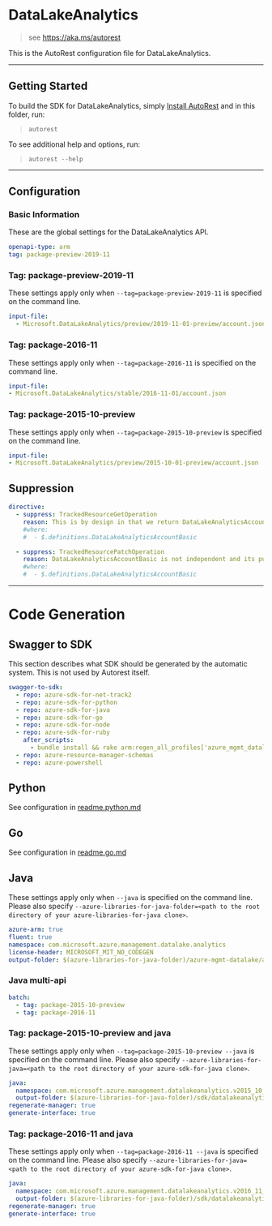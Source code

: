 # DataLakeAnalytics

> see https://aka.ms/autorest

This is the AutoRest configuration file for DataLakeAnalytics.

---

## Getting Started

To build the SDK for DataLakeAnalytics, simply [Install AutoRest](https://aka.ms/autorest/install) and in this folder, run:

> `autorest`

To see additional help and options, run:

> `autorest --help`

---

## Configuration

### Basic Information

These are the global settings for the DataLakeAnalytics API.

``` yaml
openapi-type: arm
tag: package-preview-2019-11
```


### Tag: package-preview-2019-11

These settings apply only when `--tag=package-preview-2019-11` is specified on the command line.

```yaml $(tag) == 'package-preview-2019-11'
input-file:
  - Microsoft.DataLakeAnalytics/preview/2019-11-01-preview/account.json
```
### Tag: package-2016-11

These settings apply only when `--tag=package-2016-11` is specified on the command line.

``` yaml $(tag) == 'package-2016-11'
input-file:
- Microsoft.DataLakeAnalytics/stable/2016-11-01/account.json
```

### Tag: package-2015-10-preview

These settings apply only when `--tag=package-2015-10-preview` is specified on the command line.

``` yaml $(tag) == 'package-2015-10-preview'
input-file:
- Microsoft.DataLakeAnalytics/preview/2015-10-01-preview/account.json
```

## Suppression

``` yaml
directive:
  - suppress: TrackedResourceGetOperation
    reason: This is by design in that we return DataLakeAnalyticsAccountBasic only for Account_List
    #where:
    #  - $.definitions.DataLakeAnalyticsAccountBasic

  - suppress: TrackedResourcePatchOperation
    reason: DataLakeAnalyticsAccountBasic is not independent and its purpose is for Account_List only.  PATCH is for DataLakeAnalyticsAccount, which will effectively update DataLakeAnalyticsAccountBasic
    #where:
    #  - $.definitions.DataLakeAnalyticsAccountBasic
```

---

# Code Generation

## Swagger to SDK

This section describes what SDK should be generated by the automatic system.
This is not used by Autorest itself.

``` yaml $(swagger-to-sdk)
swagger-to-sdk:
  - repo: azure-sdk-for-net-track2
  - repo: azure-sdk-for-python
  - repo: azure-sdk-for-java
  - repo: azure-sdk-for-go
  - repo: azure-sdk-for-node
  - repo: azure-sdk-for-ruby
    after_scripts:
      - bundle install && rake arm:regen_all_profiles['azure_mgmt_datalake_analytics']
  - repo: azure-resource-manager-schemas
  - repo: azure-powershell
```

## Python

See configuration in [readme.python.md](./readme.python.md)

## Go

See configuration in [readme.go.md](./readme.go.md)

## Java

These settings apply only when `--java` is specified on the command line.
Please also specify `--azure-libraries-for-java-folder=<path to the root directory of your azure-libraries-for-java clone>`.

``` yaml $(java)
azure-arm: true
fluent: true
namespace: com.microsoft.azure.management.datalake.analytics
license-header: MICROSOFT_MIT_NO_CODEGEN
output-folder: $(azure-libraries-for-java-folder)/azure-mgmt-datalake/analytics
```

### Java multi-api

``` yaml $(java) && $(multiapi)
batch:
  - tag: package-2015-10-preview
  - tag: package-2016-11
```

### Tag: package-2015-10-preview and java

These settings apply only when `--tag=package-2015-10-preview --java` is specified on the command line.
Please also specify `--azure-libraries-for-java=<path to the root directory of your azure-sdk-for-java clone>`.

``` yaml $(tag) == 'package-2015-10-preview' && $(java) && $(multiapi)
java:
  namespace: com.microsoft.azure.management.datalakeanalytics.v2015_10_01_preview
  output-folder: $(azure-libraries-for-java-folder)/sdk/datalakeanalytics/mgmt-v2015_10_01_preview
regenerate-manager: true
generate-interface: true
```

### Tag: package-2016-11 and java

These settings apply only when `--tag=package-2016-11 --java` is specified on the command line.
Please also specify `--azure-libraries-for-java=<path to the root directory of your azure-sdk-for-java clone>`.

``` yaml $(tag) == 'package-2016-11' && $(java) && $(multiapi)
java:
  namespace: com.microsoft.azure.management.datalakeanalytics.v2016_11_01
  output-folder: $(azure-libraries-for-java-folder)/sdk/datalakeanalytics/mgmt-v2016_11_01
regenerate-manager: true
generate-interface: true
```
